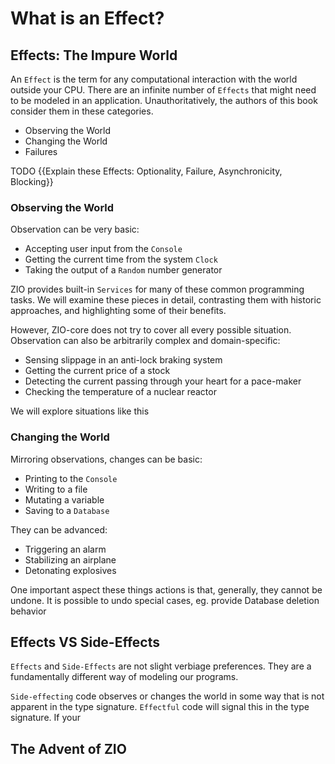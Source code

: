 # What is an Effect?

## Effects: The Impure World

An `Effect` is the term for any computational interaction with the world outside your CPU.
There are an infinite number of `Effects` that might need to be modeled in an application.
Unauthoritatively, the authors of this book consider them in these categories.

- Observing the World
- Changing the World
- Failures

TODO {{Explain these Effects: Optionality, Failure, Asynchronicity, Blocking}}

### Observing the World

Observation can be very basic:

- Accepting user input from the `Console`
- Getting the current time from the system `Clock`
- Taking the output of a `Random` number generator

ZIO provides built-in `Services` for many of these common programming tasks.
We will examine these pieces in detail, contrasting them with historic approaches, and highlighting some of their benefits.

However, ZIO-core does not try to cover all every possible situation.
Observation can also be arbitrarily complex and domain-specific:

- Sensing slippage in an anti-lock braking system
- Getting the current price of a stock
- Detecting the current passing through your heart for a pace-maker
- Checking the temperature of a nuclear reactor

We will explore situations like this

### Changing the World

Mirroring observations, changes can be basic:
- Printing to the `Console`
- Writing to a file
- Mutating a variable
- Saving to a `Database`

They can be advanced:
- Triggering an alarm
- Stabilizing an airplane
- Detonating explosives

One important aspect these things actions is that, generally, they cannot be undone.
It is possible to undo special cases, eg. provide Database deletion behavior

## Effects VS Side-Effects
`Effects` and `Side-Effects` are not slight verbiage preferences.
They are a fundamentally different way of modeling our programs.

`Side-effecting` code observes or changes the world in some way that is not apparent in the type signature.
`Effectful` code will signal this in the type signature.
If your 

## The Advent of ZIO
